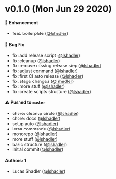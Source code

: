 # v0.1.0 (Mon Jun 29 2020)

#### 🚀 Enhancement

- feat: boilerplate ([@lshadler](https://github.com/lshadler))

#### 🐛 Bug Fix

- fix: add release script ([@lshadler](https://github.com/lshadler))
- fix: cleanup ([@lshadler](https://github.com/lshadler))
- fix: remove missing release step ([@lshadler](https://github.com/lshadler))
- fix: adjust command ([@lshadler](https://github.com/lshadler))
- fix: first CI auto release ([@lshadler](https://github.com/lshadler))
- fix: stage changes ([@lshadler](https://github.com/lshadler))
- fix: more stuff ([@lshadler](https://github.com/lshadler))
- fix: create scripts structure ([@lshadler](https://github.com/lshadler))

#### ⚠️ Pushed to `master`

- chore: cleanup circle ([@lshadler](https://github.com/lshadler))
- chore: docs ([@lshadler](https://github.com/lshadler))
- setup auto ([@lshadler](https://github.com/lshadler))
- lerna commands ([@lshadler](https://github.com/lshadler))
- monorepo ([@lshadler](https://github.com/lshadler))
- more stuff ([@lshadler](https://github.com/lshadler))
- basic structure ([@lshadler](https://github.com/lshadler))
- Initial commit ([@lshadler](https://github.com/lshadler))

#### Authors: 1

- Lucas Shadler ([@lshadler](https://github.com/lshadler))
